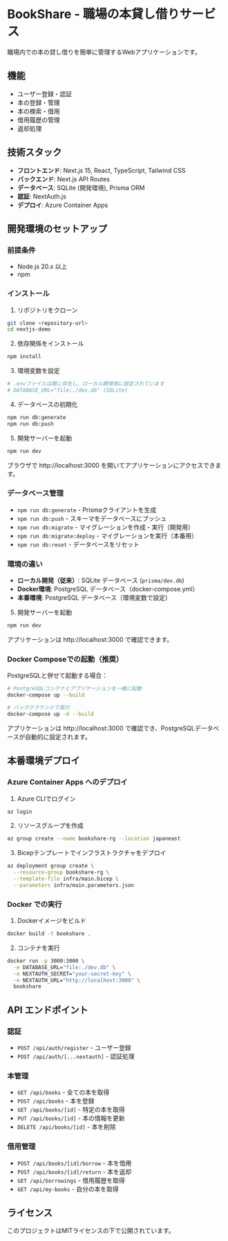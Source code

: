 # BookShare - 職場の本貸し借りサービス

職場内での本の貸し借りを簡単に管理するWebアプリケーションです。

## 機能

- ユーザー登録・認証
- 本の登録・管理
- 本の検索・借用
- 借用履歴の管理
- 返却処理

## 技術スタック

- **フロントエンド**: Next.js 15, React, TypeScript, Tailwind CSS
- **バックエンド**: Next.js API Routes
- **データベース**: SQLite (開発環境), Prisma ORM
- **認証**: NextAuth.js
- **デプロイ**: Azure Container Apps

## 開発環境のセットアップ

### 前提条件

- Node.js 20.x 以上
- npm

### インストール

1. リポジトリをクローン
```bash
git clone <repository-url>
cd nextjs-demo
```

2. 依存関係をインストール
```bash
npm install
```

3. 環境変数を設定
```bash
# .envファイルは既に存在し、ローカル開発用に設定されています
# DATABASE_URL="file:./dev.db" (SQLite)
```

4. データベースの初期化
```bash
npm run db:generate
npm run db:push
```

5. 開発サーバーを起動
```bash
npm run dev
```

ブラウザで http://localhost:3000 を開いてアプリケーションにアクセスできます。

### データベース管理

- `npm run db:generate` - Prismaクライアントを生成
- `npm run db:push` - スキーマをデータベースにプッシュ
- `npm run db:migrate` - マイグレーションを作成・実行（開発用）
- `npm run db:migrate:deploy` - マイグレーションを実行（本番用）
- `npm run db:reset` - データベースをリセット

### 環境の違い

- **ローカル開発（従来）**: SQLite データベース (`prisma/dev.db`)
- **Docker環境**: PostgreSQL データベース（docker-compose.yml）
- **本番環境**: PostgreSQL データベース（環境変数で設定）

5. 開発サーバーを起動
```bash
npm run dev
```

アプリケーションは http://localhost:3000 で確認できます。

### Docker Composeでの起動（推奨）

PostgreSQLと併せて起動する場合：

```bash
# PostgreSQLコンテナとアプリケーションを一緒に起動
docker-compose up --build

# バックグラウンドで実行
docker-compose up -d --build
```

アプリケーションは http://localhost:3000 で確認でき、PostgreSQLデータベースが自動的に設定されます。

## 本番環境デプロイ

### Azure Container Apps へのデプロイ

1. Azure CLIでログイン
```bash
az login
```

2. リソースグループを作成
```bash
az group create --name bookshare-rg --location japaneast
```

3. Bicepテンプレートでインフラストラクチャをデプロイ
```bash
az deployment group create \
  --resource-group bookshare-rg \
  --template-file infra/main.bicep \
  --parameters infra/main.parameters.json
```

### Docker での実行

1. Dockerイメージをビルド
```bash
docker build -t bookshare .
```

2. コンテナを実行
```bash
docker run -p 3000:3000 \
  -e DATABASE_URL="file:./dev.db" \
  -e NEXTAUTH_SECRET="your-secret-key" \
  -e NEXTAUTH_URL="http://localhost:3000" \
  bookshare
```

## API エンドポイント

### 認証
- `POST /api/auth/register` - ユーザー登録
- `POST /api/auth/[...nextauth]` - 認証処理

### 本管理
- `GET /api/books` - 全ての本を取得
- `POST /api/books` - 本を登録
- `GET /api/books/[id]` - 特定の本を取得
- `PUT /api/books/[id]` - 本の情報を更新
- `DELETE /api/books/[id]` - 本を削除

### 借用管理
- `POST /api/books/[id]/borrow` - 本を借用
- `POST /api/books/[id]/return` - 本を返却
- `GET /api/borrowings` - 借用履歴を取得
- `GET /api/my-books` - 自分の本を取得

## ライセンス

このプロジェクトはMITライセンスの下で公開されています。
